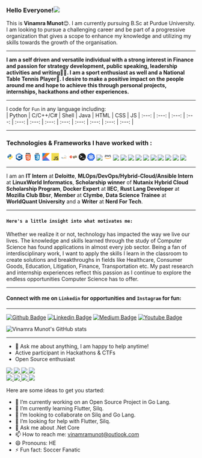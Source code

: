 ### Hello Everyone!<img src="https://github.com/TheDudeThatCode/TheDudeThatCode/blob/master/Assets/Hi.gif" width="22px">
This is **Vinamra Munot**😊. I am currently pursuing B.Sc at Purdue University. I am looking to pursue a challenging career and be part of a progressive organization that gives a scope to enhance my knowledge and utilizing my skills towards the growth of the organisation. 
___________________________________________________________________________________________________________________________________
**I am a self driven and versatile individual with a strong interest in Finance and passion for strategy development, public speaking, leadership activities and writing✍🏼. I am a sport enthusiast as well and a National Table Tennis Player🏓. I desire to make a positive impact on the people around me and hope to achieve this through personal projects, internships, hackathons and other experiences.**
___________________________________________________________________________________________________________________________________
 I code for `Fun` in any language including:  
| Python | C/C++/C# | Shell | Java | HTML | CSS | JS
| :---: | :---: | :---: | :---: | :---: | :---: | :---: | :---: | :---: | :---: | :---: | :---: |
___________________________________________________________________________________________________________________________________
### Technologies & Frameworks I have worked with :

<code><img height="20" src="https://raw.githubusercontent.com/github/explore/80688e429a7d4ef2fca1e82350fe8e3517d3494d/topics/python/python.png"></code>
<code><img height="20" src="https://raw.githubusercontent.com/github/explore/80688e429a7d4ef2fca1e82350fe8e3517d3494d/topics/cpp/cpp.png"></code>
<code><img height="20" src="https://raw.githubusercontent.com/github/explore/80688e429a7d4ef2fca1e82350fe8e3517d3494d/topics/html/html.png"></code>
<code><img height="20" src="https://raw.githubusercontent.com/github/explore/5c058a388828bb5fde0bcafd4bc867b5bb3f26f3/topics/css/css.png"></code>
<code><img height="20" src="https://raw.githubusercontent.com/github/explore/80688e429a7d4ef2fca1e82350fe8e3517d3494d/topics/kotlin/kotlin.png"></code>
<code><img height="20" src="https://raw.githubusercontent.com/github/explore/80688e429a7d4ef2fca1e82350fe8e3517d3494d/topics/javascript/javascript.png"></code>
<code><img height="20" src="https://raw.githubusercontent.com/github/explore/80688e429a7d4ef2fca1e82350fe8e3517d3494d/topics/mysql/mysql.png"></code>
<code><img height="20" src="https://raw.githubusercontent.com/github/explore/80688e429a7d4ef2fca1e82350fe8e3517d3494d/topics/git/git.png"></code>
<code><img height="20" src="https://raw.githubusercontent.com/github/explore/80688e429a7d4ef2fca1e82350fe8e3517d3494d/topics/terminal/terminal.png"></code>
<code><img height="20" src="https://github.com/kubernetes/kubernetes/blob/master/logo/logo.png"></code>
<code><img height="20" src="https://avatars1.githubusercontent.com/u/2810941?s=280&v=4"></code>
<code><img height="20" src="https://raw.githubusercontent.com/github/explore/fbceb94436312b6dacde68d122a5b9c7d11f9524/topics/aws/aws.png"></code>
<code><img height="20" src="https://camo.githubusercontent.com/53790f8272a4b6d44df1c516ef71909834d177c7/68747470733a2f2f63646e2e776f726c64766563746f726c6f676f2e636f6d2f6c6f676f732f646f636b65722e737667"></code>
<code><img height="20" src="https://upload.wikimedia.org/wikipedia/commons/thumb/2/24/Ansible_logo.svg/1200px-Ansible_logo.svg.png"></code>
<code><img height="20" src="https://upload.wikimedia.org/wikipedia/commons/thumb/e/e9/Jenkins_logo.svg/1200px-Jenkins_logo.svg.png"></code>
<code><img height="20" src="https://banner2.cleanpng.com/20180519/vxe/kisspng-apache-tomcat-apache-http-server-web-server-java-s-5b0036cb6ea219.5097810415267406834532.jpg"></code>
<code><img height="20" src="https://www.veritis.com/wp-content/uploads/2015/06/puppet.png"></code>
<code><img height="20" src="https://www.veritis.com/wp-content/uploads/2015/06/terraform.png"></code>
<code><img height="20" src="https://www.veritis.com/wp-content/uploads/2019/08/Prometheus.png"></code>
<code><img height="20" src="https://repository-images.githubusercontent.com/238927599/670df700-49b8-11ea-8e07-4d0c886ccc9a"></code>
<code><img height="20" src="https://seeklogo.com/images/U/unity-logo-988A22E703-seeklogo.com.png"></code>
<code><img height="20" src="https://avatars1.githubusercontent.com/u/35045612?s=400&v=4"></code>
___________________________________________________________________________________________________________________________________

I am an **IT Intern** at **Deloitte**, **MLOps/DevOps/Hybrid-Cloud/Ansible Intern** at **LinuxWorld Informatics**, **Scholarship winner** of **Nutanix Hybrid Cloud Scholarship Program**, **Docker Expert** at **IIEC**, **Rust Lang Developer** at **Mozilla Club Bbsr**, **Member** at **Clymbe**, **Data Science Trainee** at **WorldQuant University** and a **Writer** at **Nerd For Tech**.
___________________________________________________________________________________________________________________________________
#### `Here's a little insight into what motivates me:`
Whether we realize it or not, technology has impacted the way we live our lives. The knowledge and skills learned through the study of Computer Science has found applications in almost every job sector. Being a fan of interdisciplinary work, I want to apply the skills I learn in the classroom to create solutions and breakthroughs in fields like Healthcare, Consumer Goods, Education, Litigation, Finance, Transportation etc. My past research and internship experiences reflect this passion as I continue to explore the endless opportunities Computer Science has to offer.
____________________________________________________________________________________________________________________________________

#### **Connect with me** on `Linkedin` for opportunities and `Instagram` for fun:
___________________________________________________________________________________________________________________________________
[![Github Badge](https://img.shields.io/badge/Follow-blue?style=social&logo=Github&link=https://github.com/vinamramunot-tech)](https://github.com/vinamramunot-tech)
[![Linkedin Badge](https://img.shields.io/badge/-Vedant%20Shrivastava-blue?style=social&logo=Linkedin&logoColor=blue&link=https://www.linkedin.com/in/vinamramunot/)](https://www.linkedin.com/in/vinamramunot/)
[![Medium Badge](https://img.shields.io/badge/@iamsvedant-blue?style=social&logo=Medium&link=https://medium.com/@iamsvedant)](https://medium.com/@iamsvedant)
[![Youtube Badge](https://img.shields.io/badge/-Vedant%20Shrivastava-blue?style=social&logo=Youtube&link=https://www.youtube.com/channel/UCRVUoA3dXXisZKVk-klKOhA?view_as=subscriber)](https://www.youtube.com/channel/UCRVUoA3dXXisZKVk-klKOhA?view_as=subscriber)

![Vinamra Munot's GitHub stats](https://github-readme-stats.vercel.app/api?username=vinamramunot-tech&show_icons=true&theme=vue&count_private=true)
___________________________________________________________________________________________________________________________________
- 💬 Ask me about anything, I am happy to help anytime!
- Active participant in Hackathons & CTFs
- Open Source enthusiast

<a href=https://www.facebook.com/mozillabbsr>
   <img src=https://img.shields.io/badge/MozillaClubBbsr-Member-brightgreen>
</a>
<a href=https://www2.deloitte.com/in/en.html>
   <img src=https://img.shields.io/badge/Deloitte-Intern-blue>
</a>
<a href=https://www.udacity.com/scholarships/nutanix-hybrid-cloud-scholarship-program>
   <img src=https://img.shields.io/badge/NutanixCloud-Scholar-red>
</a>
<a href=http://www.linuxworldindia.org/>
   <img src=https://img.shields.io/badge/LinuxWorldIndia-Intern-yellow>
</a>
</br>
<a href=https://www.facebook.com/IIECconnect/>
   <img src=https://img.shields.io/badge/IIECRise-Trainee-brightgreen>
</a>
<a href=https://www.linkedin.com/company/nerdfortech/>
   <img src=https://img.shields.io/badge/NerdforTech-Writer-blue>
</a>
<a href=https://www.clymbe.com/>
   <img src=https://img.shields.io/badge/Clymbe-Member-red>
</a>
<a href=https://wqu.org/>
   <img src=https://img.shields.io/badge/WorldQuantUniversity-Trainee-yellow>
</a>

Here are some ideas to get you started:

- 🔭 I’m currently working on an Open Source Project in Go Lang.
- 🌱 I’m currently learning Flutter, Silq.
- 👯 I’m looking to collaborate on Silq and Go Lang.
- 🤔 I’m looking for help with Flutter, Silq.
- 💬 Ask me about .Net Core
- 📫 How to reach me: vinamramunot@outlook.com
- 😄 Pronouns: HE
- ⚡ Fun fact: Soccer Fanatic

